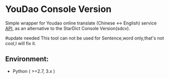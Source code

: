 # YouDao Console Version

Simple wrapper for Youdao online translate (Chinese <-> English) service [API](http://fanyi.youdao.com/openapi?path=data-mode), as an alternative to the StarDict Console Version(sdcv).

#update needed
This tool can not be used for Sentence,word only,that's not cool,I will fix it.


## Environment:
 * Python ( >=2.7, 3.x )